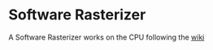 # Software Rasterizer

A Software Rasterizer works on the CPU following the [wiki](https://github.com/ssloy/tinyrenderer/wiki)

